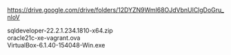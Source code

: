 https://drive.google.com/drive/folders/12DYZN9Wml68OJdVbnUlClgDoGru_nloV

sqldeveloper-22.2.1.234.1810-x64.zip   
oracle21c-xe-vagrant.ova   
VirtualBox-6.1.40-154048-Win.exe   